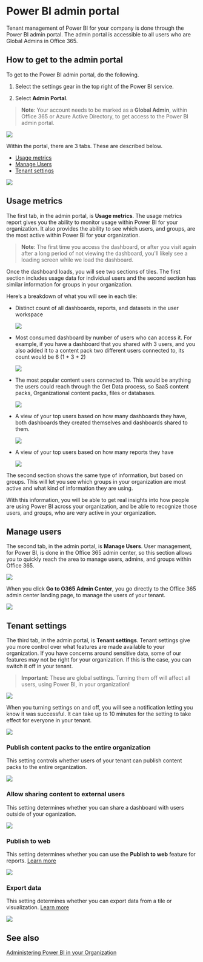 ﻿<properties
   pageTitle="Admin portal"
   description="The admin portal allows for tenant management of Power BI in your organization. It includes items such as usage metrics, access to the Office 365 admin center, and settings."
   services="powerbi"
   documentationCenter=""
   authors="guyinacube"
   manager="mblythe"
   backup=""
   editor=""
   tags=""
   qualityFocus="no"
   qualityDate=""/>
<tags
   ms.service="powerbi"
   ms.devlang="NA"
   ms.topic="article"
   ms.tgt_pltfrm="NA"
   ms.workload="powerbi"
   ms.date="05/17/2016"
   ms.author="amac"/>
# Power BI admin portal

Tenant management of Power BI for your company is done through the Power BI admin portal. The admin portal is accessible to all users who are Global Admins in Office 365. 

## How to get to the admin portal

To get to the Power BI admin portal, do the following.

1. Select the settings gear in the top right of the Power BI service.

2. Select **Admin Portal**.

> **Note**: Your account needs to be marked as a **Global Admin**, within Office 365 or Azure Active Directory, to get access to the Power BI admin portal.

![](media/powerbi-admin-portal/powerbi-admin-settings.png)

Within the portal, there are 3 tabs. These are described below.
-	[Usage metrics](#usage-metrics)
-	[Manage Users](#manage-users)
-	[Tenant settings](#tenant-settings)

![](media/powerbi-admin-portal/powerbi-admin-landing-page.png)

## Usage metrics

The first tab, in the admin portal, is **Usage metrics**. The usage metrics report gives you the ability to monitor usage within Power BI for your organization. It also provides the ability to see which users, and groups, are the most active within Power BI for your organization.

> **Note**: The first time you access the dashboard, or after you visit again after a long period of not viewing the dashboard, you'll likely see a loading screen while we load the dashboard.

Once the dashboard loads, you will see two sections of tiles. The first section includes usage data for individual users and the second section has similar information for groups in your organization.

Here’s a breakdown of what you will see in each tile:

- Distinct count of all dashboards, reports, and datasets in the user workspace

    ![](media/powerbi-admin-portal/powerbi-admin-usage-metrics-number-tiles.png)

- Most consumed dashboard by number of users who can access it. For example, if you have a dashboard that you shared with 3 users, and you also added it to a content pack two different users connected to, its count would be 6 (1 + 3 + 2)

    ![](media/powerbi-admin-portal/powerbi-admin-usage-metrics-top-dashboards.png)

- The most popular content users connected to. This would be anything the users could reach through the Get Data process, so SaaS content packs, Organizational content packs, files or databases.

    ![](media/powerbi-admin-portal/powerbi-admin-usage-metrics-top-connections.png)

- A view of your top users based on how many dashboards they have, both dashboards they created themselves and dashboards shared to them.

    ![](media/powerbi-admin-portal/powerbi-admin-usage-metrics-top-users-dashboards.png)

- A view of your top users based on how many reports they have

    ![](media/powerbi-admin-portal/powerbi-admin-usage-metrics-top-users-reports.png)

The second section shows the same type of information, but based on groups. This will let you see which groups in your organization are most active and what kind of information they are using.

With this information, you will be able to get real insights into how people are using Power BI across your organization, and be able to recognize those users, and groups, who are very active in your organization.

## Manage users

The second tab, in the admin portal, is **Manage Users**. User management, for Power BI, is done in the Office 365 admin center, so this section allows you to quickly reach the area to manage users, admins, and groups within Office 365.

![](media/powerbi-admin-portal/powerbi-admin-manage-users.png)

When you click **Go to O365 Admin Center**, you go directly to the Office 365 admin center landing page, to manage the users of your tenant.

![](media/powerbi-admin-portal/powerbi-admin-o365-admin-center.png)

## Tenant settings

The third tab, in the admin portal, is **Tenant settings**. Tenant settings give you more control over what features are made available to your organization. If you have concerns around sensitive data, some of our features may not be right for your organization. If this is the case, you can switch it off in your tenant.

> **Important**: These are global settings. Turning them off will affect all users, using Power BI, in your organization!

![](media/powerbi-admin-portal/powerbi-admin-tenant-settings.png)

When you turning settings on and off, you will see a notification letting you know it was successful. It can take up to 10 minutes for the setting to take effect for everyone in your tenant.

![](media/powerbi-admin-portal/powerbi-admin-tenant-settings-notification.png)

### Publish content packs to the entire organization

This setting controls whether users of your tenant can publish content packs to the entire organization.

![](media/powerbi-admin-portal/powerbi-admin-publish-entire-org.png)

### Allow sharing content to external users

This setting determines whether you can share a dashboard with users outside of your oganization.

![](media/powerbi-admin-portal/powerbi-admin-sharing-external.png)

### Publish to web

This setting determines whether you can use the **Publish to web** feature for reports. [Learn more](powerbi-service-publish-to-web.md)

![](media/powerbi-admin-portal/powerbi-admin-publish-to-web.png)

### Export data

This setting determines whether you can export data from a tile or visualization. [Learn more](powerbi-service-export-data.md)

![](media/powerbi-admin-portal/powerbi-admin-export-data.png)

## See also

[Administering Power BI in your Organization](powerbi-admin-administering-power-bi-in-your-organization.md)